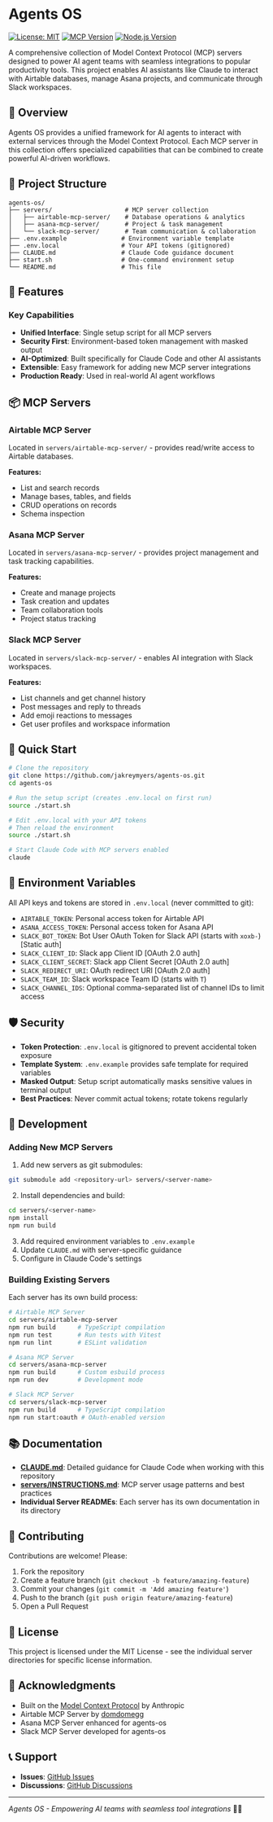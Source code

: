 # Agents OS

[![License: MIT](https://img.shields.io/badge/License-MIT-yellow.svg)](https://opensource.org/licenses/MIT)
[![MCP Version](https://img.shields.io/badge/MCP-1.0+-blue.svg)](https://modelcontextprotocol.io)
[![Node.js Version](https://img.shields.io/badge/node-%3E%3D18.0.0-brightgreen.svg)](https://nodejs.org)

A comprehensive collection of Model Context Protocol (MCP) servers designed to power AI agent teams with seamless integrations to popular productivity tools. This project enables AI assistants like Claude to interact with Airtable databases, manage Asana projects, and communicate through Slack workspaces.

## 🚀 Overview

Agents OS provides a unified framework for AI agents to interact with external services through the Model Context Protocol. Each MCP server in this collection offers specialized capabilities that can be combined to create powerful AI-driven workflows.

## 📁 Project Structure

```
agents-os/
├── servers/                    # MCP server collection
│   ├── airtable-mcp-server/    # Database operations & analytics
│   ├── asana-mcp-server/       # Project & task management
│   └── slack-mcp-server/       # Team communication & collaboration
├── .env.example               # Environment variable template
├── .env.local                 # Your API tokens (gitignored)
├── CLAUDE.md                  # Claude Code guidance document
├── start.sh                   # One-command environment setup
└── README.md                  # This file
```

## 🔧 Features

### Key Capabilities
- **Unified Interface**: Single setup script for all MCP servers
- **Security First**: Environment-based token management with masked output
- **AI-Optimized**: Built specifically for Claude Code and other AI assistants
- **Extensible**: Easy framework for adding new MCP server integrations
- **Production Ready**: Used in real-world AI agent workflows

## 📦 MCP Servers

### Airtable MCP Server

Located in `servers/airtable-mcp-server/` - provides read/write access to Airtable databases.

**Features:**
- List and search records
- Manage bases, tables, and fields
- CRUD operations on records
- Schema inspection

### Asana MCP Server

Located in `servers/asana-mcp-server/` - provides project management and task tracking capabilities.

**Features:**
- Create and manage projects
- Task creation and updates
- Team collaboration tools
- Project status tracking

### Slack MCP Server

Located in `servers/slack-mcp-server/` - enables AI integration with Slack workspaces.

**Features:**
- List channels and get channel history
- Post messages and reply to threads
- Add emoji reactions to messages
- Get user profiles and workspace information

## 🏃 Quick Start

```bash
# Clone the repository
git clone https://github.com/jakreymyers/agents-os.git
cd agents-os

# Run the setup script (creates .env.local on first run)
source ./start.sh

# Edit .env.local with your API tokens
# Then reload the environment
source ./start.sh

# Start Claude Code with MCP servers enabled
claude
```

## 🔑 Environment Variables

All API keys and tokens are stored in `.env.local` (never committed to git):

- `AIRTABLE_TOKEN`: Personal access token for Airtable API
- `ASANA_ACCESS_TOKEN`: Personal access token for Asana API  
- `SLACK_BOT_TOKEN`: Bot User OAuth Token for Slack API (starts with `xoxb-`) [Static auth]
- `SLACK_CLIENT_ID`: Slack app Client ID [OAuth 2.0 auth]
- `SLACK_CLIENT_SECRET`: Slack app Client Secret [OAuth 2.0 auth]
- `SLACK_REDIRECT_URI`: OAuth redirect URI [OAuth 2.0 auth]
- `SLACK_TEAM_ID`: Slack workspace Team ID (starts with `T`)
- `SLACK_CHANNEL_IDS`: Optional comma-separated list of channel IDs to limit access

## 🛡️ Security

- **Token Protection**: `.env.local` is gitignored to prevent accidental token exposure
- **Template System**: `.env.example` provides safe template for required variables
- **Masked Output**: Setup script automatically masks sensitive values in terminal output
- **Best Practices**: Never commit actual tokens; rotate tokens regularly

## 🔨 Development

### Adding New MCP Servers

1. Add new servers as git submodules:
```bash
git submodule add <repository-url> servers/<server-name>
```

2. Install dependencies and build:
```bash
cd servers/<server-name>
npm install
npm run build
```

3. Add required environment variables to `.env.example`
4. Update `CLAUDE.md` with server-specific guidance
5. Configure in Claude Code's settings

### Building Existing Servers

Each server has its own build process:

```bash
# Airtable MCP Server
cd servers/airtable-mcp-server
npm run build      # TypeScript compilation
npm run test       # Run tests with Vitest
npm run lint       # ESLint validation

# Asana MCP Server  
cd servers/asana-mcp-server
npm run build      # Custom esbuild process
npm run dev        # Development mode

# Slack MCP Server
cd servers/slack-mcp-server
npm run build      # TypeScript compilation
npm run start:oauth # OAuth-enabled version
```

## 📚 Documentation

- **[CLAUDE.md](./CLAUDE.md)**: Detailed guidance for Claude Code when working with this repository
- **[servers/INSTRUCTIONS.md](./servers/INSTRUCTIONS.md)**: MCP server usage patterns and best practices
- **Individual Server READMEs**: Each server has its own documentation in its directory

## 🤝 Contributing

Contributions are welcome! Please:

1. Fork the repository
2. Create a feature branch (`git checkout -b feature/amazing-feature`)
3. Commit your changes (`git commit -m 'Add amazing feature'`)
4. Push to the branch (`git push origin feature/amazing-feature`)
5. Open a Pull Request

## 📝 License

This project is licensed under the MIT License - see the individual server directories for specific license information.

## 🙏 Acknowledgments

- Built on the [Model Context Protocol](https://modelcontextprotocol.io) by Anthropic
- Airtable MCP Server by [domdomegg](https://github.com/domdomegg)
- Asana MCP Server enhanced for agents-os
- Slack MCP Server developed for agents-os

## 📞 Support

- **Issues**: [GitHub Issues](https://github.com/jakreymyers/agents-os/issues)
- **Discussions**: [GitHub Discussions](https://github.com/jakreymyers/agents-os/discussions)

---

*Agents OS - Empowering AI teams with seamless tool integrations* 🤖✨